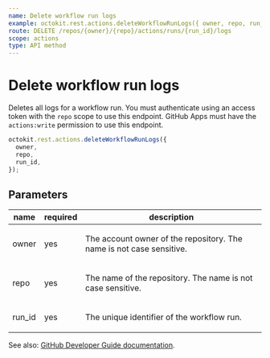 ```yaml
---
name: Delete workflow run logs
example: octokit.rest.actions.deleteWorkflowRunLogs({ owner, repo, run_id })
route: DELETE /repos/{owner}/{repo}/actions/runs/{run_id}/logs
scope: actions
type: API method
---
```


# Delete workflow run logs

Deletes all logs for a workflow run. You must authenticate using an access token with the `repo` scope to use this endpoint. GitHub Apps must have the `actions:write` permission to use this endpoint.

```js
octokit.rest.actions.deleteWorkflowRunLogs({
  owner,
  repo,
  run_id,
});
```

## Parameters

<table>
  <thead>
    <tr>
      <th>name</th>
      <th>required</th>
      <th>description</th>
    </tr>
  </thead>
  <tbody>
    <tr><td>owner</td><td>yes</td><td>

The account owner of the repository. The name is not case sensitive.

</td></tr>
<tr><td>repo</td><td>yes</td><td>

The name of the repository. The name is not case sensitive.

</td></tr>
<tr><td>run_id</td><td>yes</td><td>

The unique identifier of the workflow run.

</td></tr>
  </tbody>
</table>

See also: [GitHub Developer Guide documentation](https://docs.github.com/enterprise-cloud@latest//rest/reference/actions#delete-workflow-run-logs).
